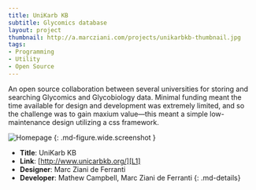 ```yaml
---
title: UniKarb KB
subtitle: Glycomics database
layout: project
thumbnail: http://a.marcziani.com/projects/unikarbkb-thumbnail.jpg
tags:
- Programming
- Utility
- Open Source
---
```


An open source collaboration between several universities for storing and searching Glycomics and Glycobiology data. Minimal funding meant the time available for design and development was extremely limited, and so the challenge was to gain maxium value—this meant a simple low-maintenance design utilizing a css framework.

![Homepage][I1]
{: .md-figure.wide.screenshot }

* __Title__: UniKarb KB
* __Link__: [http://www.unicarbkb.org/][L1]
* __Designer__: Marc Ziani de Ferranti
* __Developer__: Mathew Campbell, Marc Ziani de Ferranti
{: .md-details}


[I1]: http://a.marcziani.com/projects/Unikarbkb-screenshot-1.png

[L1]: http://www.unicarbkb.org/
